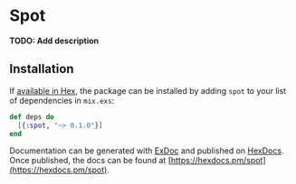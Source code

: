 # Spot

**TODO: Add description**

## Installation

If [available in Hex](https://hex.pm/docs/publish), the package can be installed
by adding `spot` to your list of dependencies in `mix.exs`:

```elixir
def deps do
  [{:spot, "~> 0.1.0"}]
end
```

Documentation can be generated with [ExDoc](https://github.com/elixir-lang/ex_doc)
and published on [HexDocs](https://hexdocs.pm). Once published, the docs can
be found at [https://hexdocs.pm/spot](https://hexdocs.pm/spot).

